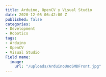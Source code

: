 ```yaml
---
title: Arduino, OpenCV y Visual Studio
date: 2020-12-05 06:42:00 Z
published: false
categories:
- Development
- Robotics
tags:
- Arduino
- OpenCV
- Visual Studio
Field name:
  image:
    url: "/uploads/ArduinoUnoSMDFront.jpg"
---
```


<div>
    <script>
        $(function() {
            console.log('dom ready');
            $("meta[name='twitter:card']").attr('content', 'summary_large_image')
            $("meta[name='twitter:image']").attr('content', 'https://greentwip.xyz/uploads/ArduinoUnoSMDFront.jpg')

        });
    </script>
</div>
![ArduinoUnoSMDFront.jpg](/uploads/ArduinoUnoSMDFront.jpg)
¿Nunca te has preguntado que podrías hacer con un semiconductor si tuvieras la oportunidad de cambiar el código fuente a tu antojo?

Bueno, pues con Arduino esto es una opción muy real. Arduino es un sistema de tarjetas de hardware abierto, dispositivos embebidos, que te permiten, mediante sus pines de entrada y salida, crear circuitos eléctricos con una facilidad increíble.

En este post vamos a averiguar cómo podemos comunicarnos con Arduino mediante simple comunicación serial. No vamos a adentrarnos en cómo está hecha la biblioteca que usamos para comunicarnos ni tampoco vamos a indagar dentro del sistema de UI que usaremos.

Puedes descargar el proyecto completo desde aquí.

Utilizaremos:

Visual Studio 2019
OpenCV 3.4.1 (compilamos desde la fuente)
[SerialPort](https://github.com/manashmandal/SerialPort) de manashmandal
[cvui](https://dovyski.github.io/cvui/) de dovyski

Podría hacer una lista larga acerca de cómo compilar con CMake, pero por ahora basta y sobra con descargar el proyecto y prestar atención en cada una de las partes del código. 

Si no quieres seguirte todo el post porque estás ansioso y sólo quieres ver el programa en ejecución pues bien, adelante, únicamente abre Arduino_GUI.sln, compila y ejecuta, tardará tal vez algunos cuantos bastantes minutos en compilar todo OpenCV pero estará bien, no olvides cambiar el puerto COM al que se ajuste a tu máquina.


Es importante que a la hora de compilar los sketches cambies la tarjeta Arduino a la que corresponde según tu modelo. Esto se hace desde acá:

![board.png](/uploads/board.png)

La línea más importante tal vez es
```
const char* portName = "\\\\.\\COM4";
```

El formato es extraño, ni yo sé por qué tiene tantas diagonales, lo importante es la parte final, hay que cambiar de
```
COM4
```
Al puerto que visualices en los dispositivos de sistema una vez te hayas instalado todo lo necesario para tu Arduino.



